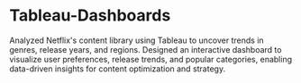 # Tableau-Dashboards
Analyzed Netflix's content library using Tableau to uncover trends in genres, release years, and regions. Designed an interactive dashboard to visualize user preferences, release trends, and popular categories, enabling data-driven insights for content optimization and strategy.

